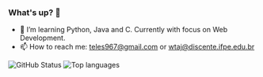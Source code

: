 ### What's up? 👋

- 🌱 I’m learning Python, Java and C. Currently with focus on Web Development.
- 📫 How to reach me: teles967@gmail.com or wtaj@discente.ifpe.edu.br

![GitHub Status](https://github-readme-stats.vercel.app/api?username=williamteles&show_icons=true&hide_title=true&theme=tokyonight)
![Top languages](https://github-readme-stats.vercel.app/api/top-langs/?username=williamteles&theme=tokyonight)

<!--
**williamteles/williamteles** is a ✨ _special_ ✨ repository because its `README.md` (this file) appears on your GitHub profile.

Here are some ideas to get you started:

- 🔭 I’m currently working on ...
- 🌱 I’m currently learning ...
- 👯 I’m looking to collaborate on ...
- 🤔 I’m looking for help with ...
- 💬 Ask me about ...
- 📫 How to reach me: ...
- 😄 Pronouns: ...
- ⚡ Fun fact: ...
-->
